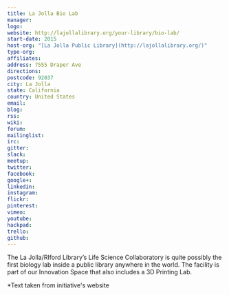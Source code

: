 ```yaml
---
title: La Jolla Bio Lab
manager:
logo:
website: http://lajollalibrary.org/your-library/bio-lab/
start-date: 2015
host-org: "[La Jolla Public Library](http://lajollalibrary.org/)"
type-org:
affiliates:
address: 7555 Draper Ave
directions:
postcode: 92037
city: La Jolla
state: California
country: United States
email:
blog:
rss:
wiki:
forum:
mailinglist:
irc:
gitter:
slack:
meetup:
twitter:
facebook:
google+:
linkedin:
instagram:
flickr:
pinterest:
vimeo:
youtube:
hackpad:
trello:
github:
---
```


The La Jolla/RIford Library’s Life Science Collaboratory is quite possibly the first biology lab inside a public library anywhere in the world. The facility is part of our Innovation Space that also includes a 3D Printing Lab.


\*Text taken from initiative's website
